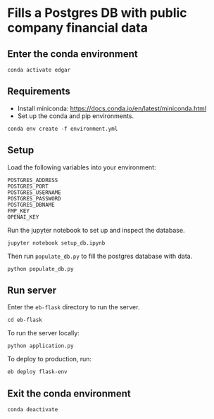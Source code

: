 # Fills a Postgres DB with public company financial data

## Enter the conda environment
```
conda activate edgar
```

## Requirements
- Install miniconda: https://docs.conda.io/en/latest/miniconda.html
- Set up the conda and pip environments.
```
conda env create -f environment.yml
```

## Setup
Load the following variables into your environment:
```
POSTGRES_ADDRESS
POSTGRES_PORT
POSTGRES_USERNAME
POSTGRES_PASSWORD
POSTGRES_DBNAME
FMP_KEY
OPENAI_KEY
```
Run the jupyter notebook to set up and inspect the database.
```
jupyter notebook setup_db.ipynb
```
Then run `populate_db.py` to fill the postgres database with data.
```
python populate_db.py
```

## Run server
Enter the `eb-flask` directory to run the server.
```
cd eb-flask
```
To run the server locally:
```
python application.py
```
To deploy to production, run:
```
eb deploy flask-env
```

## Exit the conda environment
```
conda deactivate
```
